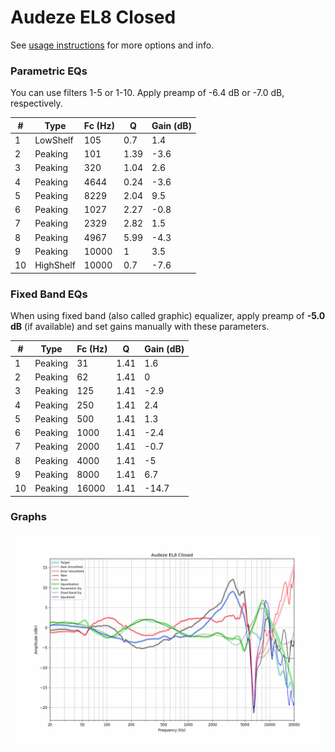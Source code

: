 # Audeze EL8 Closed
See [usage instructions](https://github.com/jaakkopasanen/AutoEq#usage) for more options and info.

### Parametric EQs
You can use filters 1-5 or 1-10. Apply preamp of -6.4 dB or -7.0 dB, respectively.

|   # | Type      |   Fc (Hz) |    Q |   Gain (dB) |
|-----|-----------|-----------|------|-------------|
|   1 | LowShelf  |       105 | 0.7  |         1.4 |
|   2 | Peaking   |       101 | 1.39 |        -3.6 |
|   3 | Peaking   |       320 | 1.04 |         2.6 |
|   4 | Peaking   |      4644 | 0.24 |        -3.6 |
|   5 | Peaking   |      8229 | 2.04 |         9.5 |
|   6 | Peaking   |      1027 | 2.27 |        -0.8 |
|   7 | Peaking   |      2329 | 2.82 |         1.5 |
|   8 | Peaking   |      4967 | 5.99 |        -4.3 |
|   9 | Peaking   |     10000 | 1    |         3.5 |
|  10 | HighShelf |     10000 | 0.7  |        -7.6 |

### Fixed Band EQs
When using fixed band (also called graphic) equalizer, apply preamp of **-5.0 dB** (if available) and set gains manually with these parameters.

|   # | Type    |   Fc (Hz) |    Q |   Gain (dB) |
|-----|---------|-----------|------|-------------|
|   1 | Peaking |        31 | 1.41 |         1.6 |
|   2 | Peaking |        62 | 1.41 |         0   |
|   3 | Peaking |       125 | 1.41 |        -2.9 |
|   4 | Peaking |       250 | 1.41 |         2.4 |
|   5 | Peaking |       500 | 1.41 |         1.3 |
|   6 | Peaking |      1000 | 1.41 |        -2.4 |
|   7 | Peaking |      2000 | 1.41 |        -0.7 |
|   8 | Peaking |      4000 | 1.41 |        -5   |
|   9 | Peaking |      8000 | 1.41 |         6.7 |
|  10 | Peaking |     16000 | 1.41 |       -14.7 |

### Graphs
![](./Audeze%20EL8%20Closed.png)
